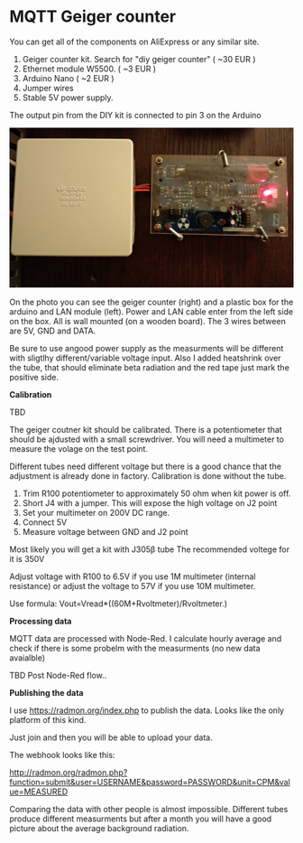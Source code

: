 # MQTT Geiger counter

You can get all of the components on AliExpress or any similar site. 

1. Geiger counter kit. Search for "diy geiger counter" ( ~30 EUR )
2. Ethernet module W5500.  ( ~3 EUR )
3. Arduino Nano ( ~2 EUR )
4. Jumper wires
5. Stable 5V power supply.

The output pin from the DIY kit is connected to pin 3 on the Arduino



![Alt text](https://raw.githubusercontent.com/8666/arduino-mqtt-geiger-counter/master/photo.jpeg "The kit")

On the photo you can see the geiger counter (right) and a plastic box for the arduino and LAN module (left). Power and LAN cable enter from the left side on the box. All is wall mounted (on a wooden board). The 3 wires between are 5V, GND and DATA.

Be sure to use angood power supply as the measurments will be different with sligtlhy different/variable voltage input. 
Also I added heatshrink over the tube, that should eliminate beta radiation and the red tape just mark the positive side.



**Calibration**

TBD


The geiger coutner kit should be calibrated. There is a potentiometer that should be ajdusted with a small screwdriver. You will need a multimeter to measure the volage on the test point.

Different tubes need different voltage but there is a good chance that the adjustment is already done in factory. Calibration is done without the tube.

1. Trim R100 potentiometer to approximately 50 ohm when kit power is off.
2. Short J4 with a jumper. This will expose the high voltage on J2 point
3. Set your multimeter on 200V DC range.
4. Connect 5V
5. Measure voltage between GND and J2 point

Most likely you will get a kit with J305β tube
The recommended voltege for it is 350V

Adjust voltage with R100 to 6.5V if you use 1M multimeter (internal resistance) or adjust the voltage to 57V if you
use 10M multimeter.

Use formula: Vout=Vread*((60M+Rvoltmeter)/Rvoltmeter.)





**Processing data**

MQTT data are processed with Node-Red. I calculate hourly average and check if there is some probelm with the measurments (no new data avaialble)

TBD Post Node-Red flow..



**Publishing the data**


I use https://radmon.org/index.php to publish the data. Looks like the only platform of this kind.

Just join and then you will be able to upload your data. 

The webhook looks like this:

http://radmon.org/radmon.php?function=submit&user=USERNAME&password=PASSWORD&unit=CPM&value=MEASURED

Comparing the data with other people is almost impossible. Different tubes produce different measurments but after a month you will have a good picture about the average background radiation. 
